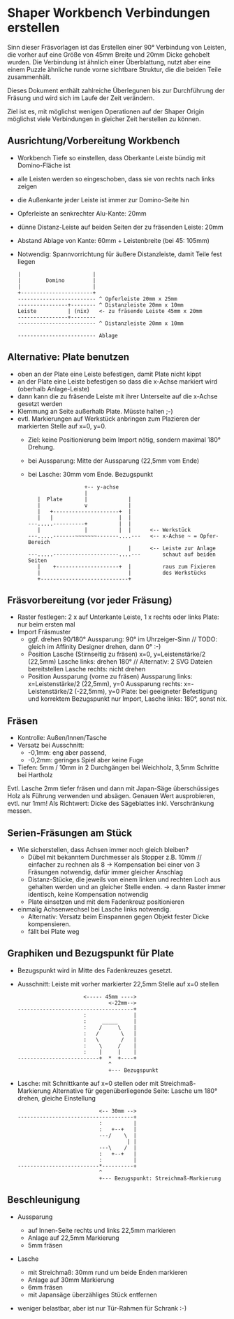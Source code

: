 # Shaper Workbench Verbindungen erstellen

Sinn dieser Fräsvorlagen ist das Erstellen einer 90° Verbindung von Leisten,
die vorher auf eine Größe von 45mm Breite und 20mm Dicke gehobelt wurden.
Die Verbindung ist ähnlich einer Überblattung, nutzt aber eine einem Puzzle
ähnliche runde vorne sichtbare Struktur, die die beiden Teile zusammenhält.

Dieses Dokument enthält zahlreiche Überlegunen bis zur Durchführung der Fräsung
und wird sich im Laufe der Zeit verändern.

Ziel ist es, mit möglichst wenigen Operationen auf der Shaper Origin
möglichst viele Verbindungen in gleicher Zeit herstellen zu können.


## Ausrichtung/Vorbereitung Workbench

 * Workbench Tiefe so einstellen, dass Oberkante Leiste bündig mit Domino-Fläche ist
 * alle Leisten werden so eingeschoben, dass sie von rechts nach links zeigen
 * die Außenkante jeder Leiste ist immer zur Domino-Seite hin
 * Opferleiste an senkrechter Alu-Kante: 20mm
 * dünne Distanz-Leiste auf beiden Seiten der zu fräsenden Leiste: 20mm
 * Abstand Ablage von Kante: 60mm + Leistenbreite (bei 45: 105mm)
 * Notwendig: Spannvorrichtung für äußere Distanzleiste, damit Teile fest liegen

       |                       |
       |        Domino         |
       |                       |
       +-----------------------+
       ------------------------- ^ Opferleiste 20mm x 25mm
       ----------------+-------- ^ Distanzleiste 20mm x 10mm
       Leiste          | (nix)   <- zu fräsende Leiste 45mm x 20mm
       ----------------+--------
       ------------------------- ^ Distanzleiste 20mm x 10mm
       
       ------------------------- Ablage


## Alternative: Plate benutzen

 * oben an der Plate eine Leiste befestigen, damit Plate nicht kippt
 * an der Plate eine Leiste befestigen so dass die x-Achse markiert wird (oberhalb Anlage-Leiste)
 * dann kann die zu fräsende Leiste mit ihrer Unterseite auf die x-Achse gesetzt werden
 * Klemmung an Seite außerhalb Plate. Müsste halten ;-)
 * evtl. Markierungen auf Werkstück anbringen zum Plazieren der markierten Stelle auf x=0, y=0.
   - Ziel: keine Positionierung beim Import nötig, sondern maximal 180° Drehung.
   - bei Aussparung: Mitte der Aussparung (22,5mm vom Ende)
   - bei Lasche: 30mm vom Ende. Bezugspunkt

                           +-- y-achse
                           |
            |  Plate       |             |
            |              v             |
            |   +---------------------+  |
            |   |                     |  |
         ---.....----------+          |  |
            |              |          |  |      <-- Werkstück
         ---.....-------~~~~~~~-------....---   <-- x-Achse ~ = Opfer-Bereich
                                         |      <-- Leiste zur Anlage
         ---.....---------------------....---       schaut auf beiden Seiten
            |    +--------------------+  |          raus zum Fixieren
            |                            |          des Werkstücks
            +----------------------------+


## Fräsvorbereitung (vor jeder Fräsung)

 * Raster festlegen: 2 x auf Unterkante Leiste, 1 x rechts oder links
   Plate: nur beim ersten mal
 * Import Fräsmuster
   - ggf. drehen 90/180°
     Aussparung: 90° im Uhrzeiger-Sinn // TODO: gleich im Affinity Designer drehen, dann 0° :-)
   - Position Lasche (Stirnseitig zu fräsen)
     x=0, y=Leistenstärke/2 (22,5mm)
     Lasche links: drehen 180° // Alternativ: 2 SVG Dateien bereitstellen
     Lasche rechts: nicht drehen
   - Position Aussparung (vorne zu fräsen)
     Aussparung links: x=Leistenstärke/2 (22,5mm), y=0
     Aussparung rechts: x=-Leistenstärke/2 (-22,5mm), y=0
   Plate: bei geeigneter Befestigung und korrektem Bezugspunkt nur Import, Lasche links: 180°, sonst nix.
   
## Fräsen

 * Kontrolle: Außen/Innen/Tasche
 * Versatz bei Ausschnitt: 
   - -0,1mm: eng aber passend, 
   - -0,2mm: geringes Spiel aber keine Fuge
 * Tiefen: 5mm / 10mm in 2 Durchgängen bei Weichholz, 3,5mm Schritte bei Hartholz

Evtl. Lasche 2mm tiefer fräsen und dann mit Japan-Säge überschüssiges Holz
als Führung verwenden und absägen. Genauen Wert ausprobieren, evtl. nur 1mm!
Als Richtwert: Dicke des Sägeblattes inkl. Verschränkung messen.

## Serien-Fräsungen am Stück

 * Wie sicherstellen, dass Achsen immer noch gleich bleiben?
   - Dübel mit bekanntem Durchmesser als Stopper z.B. 10mm // einfacher zu rechnen als 8
     -> Kompensation bei einer von 3 Fräsungen notwendig, dafür immer gleicher Anschlag
   - Distanz-Stücke, die jeweils von einem linken und rechten Loch aus gehalten werden
     und an gleicher Stelle enden.
     -> dann Raster immer identisch, keine Kompensation notwendig
   - Plate einsetzen und mit dem Fadenkreuz positionieren
 * einmalig Achsenwechsel bei Lasche links notwendig.
   - Alternativ: Versatz beim Einspannen gegen Objekt fester Dicke kompensieren.
   - fällt bei Plate weg



## Graphiken und Bezugspunkt für Plate

* Bezugspunkt wird in Mitte des Fadenkreuzes gesetzt.

* Ausschnitt: Leiste mit vorher markierter 22,5mm Stelle auf x=0 stellen

                           <----- 45mm ---->
                                   <-22mm-->
      -------------------------------------+
                           :               |
                           :     _____     |
                           :    /     \    |
                           :   /       \   |
                           :   \       /   |
                           :    \     /    |
                           :    |     |    |
      --------------------------+  *  +----+
                                   ^        
                                   +--- Bezugspunkt


* Lasche: mit Schnittkante auf x=0 stellen oder mit Streichmaß-Markierung
  Alternative für gegenüberliegende Seite: Lasche um 180° drehen, gleiche Einstellung

                                <-- 30mm -->
      -------------------------------------+
                                :          |
                                :   +--+   |
                                ---/    \  |
                                         | | 
                                ---\    /  |
                                :   +--+   |
                                :          |
      --------------------------*----------+
                                ^
                                +--- Bezugspunkt: Streichmaß-Markierung


## Beschleunigung

 * Aussparung
   - auf Innen-Seite rechts und links 22,5mm markieren
   - Anlage auf 22,5mm Markierung
   - 5mm fräsen

 * Lasche
   - mit Streichmaß: 30mm rund um beide Enden markieren
   - Anlage auf 30mm Markierung
   - 6mm fräsen
   - mit Japansäge überzähliges Stück entfernen

 * weniger belastbar, aber ist nur Tür-Rahmen für Schrank :-)
